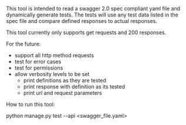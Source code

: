 This tool is intended to read a swagger 2.0 spec compliant yaml file and dynamically generate tests.
The tests will use any test data listed in the spec file and compare defined responses to actual responses.


This tool currently only supports get requests and 200 responses.


For the future:
- support all http method requests
- test for error cases
- test for permissions
- allow verbosity levels to be set
  - print definitions as they are tested
  - print response with definition as its tested
  - print url and request parameters



How to run this tool:

python manage.py test --api <swagger_file.yaml>